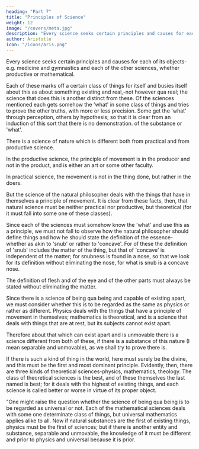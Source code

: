 ```yaml
---
heading: "Part 7"
title: "Principles of Science"
weight: 12
image: "/covers/meta.jpg"
description: "Every science seeks certain principles and causes for each of its objects-e.g. medicine and gymnastics and each of the other sciences, whether productive or mathematical"
author: Aristotle
icon: "/icons/aris.png"
---
```




Every science seeks certain principles and causes for each of its objects-e.g. medicine and gymnastics and each of the other sciences, whether productive or mathematical. 

Each of these marks off a certain class of things for itself and busies itself about this as about something existing and real,-not however qua real; the science that does this is another distinct from these. Of the sciences mentioned each gets somehow the 'what' in some class of things and tries to prove the other truths, with more or less precision. Some get the 'what' through perception, others by hypothesis; so that it is clear from an induction of this sort that there is no demonstration. of the substance or 'what'.

There is a science of nature which is different both from practical and from productive science. 

In the productive science, the principle of movement is in the producer and not in the product, and is either an art or some other faculty. 

In practical science, the movement is not in the thing done, but rather in the doers. 

But the science of the natural philosopher deals with the things that have in themselves a principle of movement. It is clear from these facts, then, that natural science must be neither practical nor productive, but theoretical (for it must fall into some one of these classes). 

Since each of the sciences must somehow know the 'what' and use this as a principle, we must not fall to observe how the natural philosopher should define things and how he should state the definition of the essence-whether as akin to 'snub' or rather to 'concave'. For of these the definition of 'snub' includes the matter of the thing, but that of 'concave' is independent of the matter; for snubness is found in a nose, so that we look for its definition without eliminating the nose, for what is snub is a concave nose. 

The definition of flesh and of the eye and of the other parts must always be stated without eliminating the matter.

Since there is a science of being qua being and capable of existing apart, we must consider whether this is to be regarded as the same as physics or rather as different. Physics deals with the things that have a principle of movement in themselves; mathematics is theoretical, and is a science that deals with things that are at rest, but its subjects cannot exist apart. 

Therefore about that which can exist apart and is unmovable there is a science different from both of these, if there is a substance of this nature (I mean separable and unmovable), as we shall try to prove there is. 

If there is such a kind of thing in the world, here must surely be the divine, and this must be the first and most dominant principle. Evidently, then, there are three kinds of theoretical sciences-physics, mathematics, theology. The class of theoretical sciences is the best, and of these themselves the last named is best; for it deals with the highest of existing things, and each science is called better or worse in virtue of its proper object.

"One might raise the question whether the science of being qua being is to be regarded as universal or not. Each of the mathematical sciences deals with some one determinate class of things, but universal mathematics applies alike to all. Now if natural substances are the first of existing things, physics must be the first of sciences; but if there is another entity and substance, separable and unmovable, the knowledge of it must be different and prior to physics and universal because it is prior.
